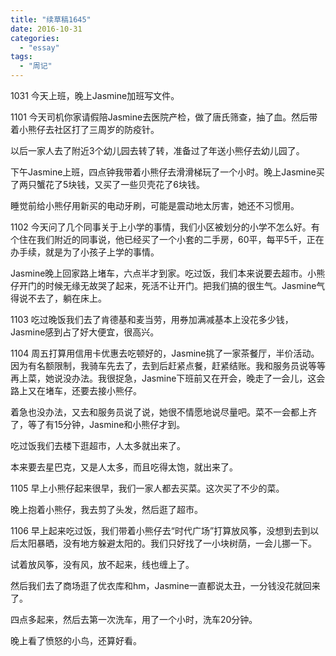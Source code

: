 ```yaml
---
title: "续草稿1645"
date: 2016-10-31
categories: 
  - "essay"
tags: 
  - "周记"
---
```


1031 今天上班，晚上Jasmine加班写文件。

1101 今天司机你家请假陪Jasmine去医院产检，做了唐氏筛查，抽了血。然后带着小熊仔去社区打了三周岁的防疫针。

以后一家人去了附近3个幼儿园去转了转，准备过了年送小熊仔去幼儿园了。

下午Jasmine上班，四点钟我带着小熊仔去滑滑梯玩了一个小时。晚上Jasmine买了两只蟹花了5块钱，又买了一些贝壳花了6块钱。

睡觉前给小熊仔用新买的电动牙刷，可能是震动地太厉害，她还不习惯用。

1102 今天问了几个同事关于上小学的事情，我们小区被划分的小学不怎么好。有个住在我们附近的同事说，他已经买了一个小套的二手房，60平，每平5千，正在办手续，就是为了小孩子上学的事情。

Jasmine晚上回家路上堵车，六点半才到家。吃过饭，我们本来说要去超市。小熊仔开门的时候无缘无故哭了起来，死活不让开门。把我们搞的很生气。Jasmine气得说不去了，躺在床上。

1103 吃过晚饭我们去了肯德基和麦当劳，用券加满减基本上没花多少钱，Jasmine感到占了好大便宜，很高兴。

1104 周五打算用信用卡优惠去吃顿好的，Jasmine挑了一家茶餐厅，半价活动。因为有名额限制，我骑车先去了，去到后赶紧点餐，赶紧结账。我和服务员说等等再上菜，她说没办法。我很捉急，Jasmine下班前又在开会，晚走了一会儿，这会路上又在堵车，还要去接小熊仔。

着急也没办法，又去和服务员说了说，她很不情愿地说尽量吧。菜不一会都上齐了，等了有15分钟，Jasmine和小熊仔才到。

吃过饭我们去楼下逛超市，人太多就出来了。

本来要去星巴克，又是人太多，而且吃得太饱，就出来了。

1105 早上小熊仔起来很早，我们一家人都去买菜。这次买了不少的菜。

晚上抱着小熊仔，我去剪了头发，然后逛了超市。

1106 早上起来吃过饭，我们带着小熊仔去“时代广场”打算放风筝，没想到去到以后太阳暴晒，没有地方躲避太阳的。我们只好找了一小块树荫，一会儿挪一下。

试着放风筝，没有风，放不起来，线也缠上了。

然后我们去了商场逛了优衣库和hm，Jasmine一直都说太丑，一分钱没花就回来了。

四点多起来，然后去第一次洗车，用了一个小时，洗车20分钟。

晚上看了愤怒的小鸟，还算好看。

